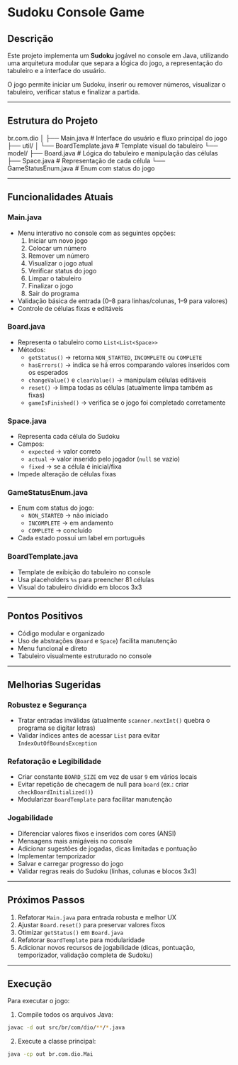 # Sudoku Console Game

## Descrição
Este projeto implementa um **Sudoku** jogável no console em Java, utilizando uma arquitetura modular que separa a lógica do jogo, a representação do tabuleiro e a interface do usuário.  

O jogo permite iniciar um Sudoku, inserir ou remover números, visualizar o tabuleiro, verificar status e finalizar a partida.

---

## Estrutura do Projeto



br.com.dio
│
├── Main.java              # Interface do usuário e fluxo principal do jogo
├── util/
│   └── BoardTemplate.java # Template visual do tabuleiro
└── model/
    ├── Board.java         # Lógica do tabuleiro e manipulação das células
    ├── Space.java         # Representação de cada célula
    └── GameStatusEnum.java # Enum com status do jogo



---

## Funcionalidades Atuais

### Main.java
- Menu interativo no console com as seguintes opções:
  1. Iniciar um novo jogo
  2. Colocar um número
  3. Remover um número
  4. Visualizar o jogo atual
  5. Verificar status do jogo
  6. Limpar o tabuleiro
  7. Finalizar o jogo
  8. Sair do programa
- Validação básica de entrada (0–8 para linhas/colunas, 1–9 para valores)
- Controle de células fixas e editáveis

### Board.java
- Representa o tabuleiro como `List<List<Space>>`
- Métodos:
  - `getStatus()` → retorna `NON_STARTED`, `INCOMPLETE` ou `COMPLETE`
  - `hasErrors()` → indica se há erros comparando valores inseridos com os esperados
  - `changeValue()` e `clearValue()` → manipulam células editáveis
  - `reset()` → limpa todas as células (atualmente limpa também as fixas)
  - `gameIsFinished()` → verifica se o jogo foi completado corretamente

### Space.java
- Representa cada célula do Sudoku
- Campos:
  - `expected` → valor correto
  - `actual` → valor inserido pelo jogador (`null` se vazio)
  - `fixed` → se a célula é inicial/fixa
- Impede alteração de células fixas

### GameStatusEnum.java
- Enum com status do jogo:
  - `NON_STARTED` → não iniciado
  - `INCOMPLETE` → em andamento
  - `COMPLETE` → concluído
- Cada estado possui um label em português

### BoardTemplate.java
- Template de exibição do tabuleiro no console
- Usa placeholders `%s` para preencher 81 células
- Visual do tabuleiro dividido em blocos 3x3

---

## Pontos Positivos

- Código modular e organizado
- Uso de abstrações (`Board` e `Space`) facilita manutenção
- Menu funcional e direto
- Tabuleiro visualmente estruturado no console

---

## Melhorias Sugeridas

### Robustez e Segurança
- Tratar entradas inválidas (atualmente `scanner.nextInt()` quebra o programa se digitar letras)
- Validar índices antes de acessar `List` para evitar `IndexOutOfBoundsException`

### Refatoração e Legibilidade
- Criar constante `BOARD_SIZE` em vez de usar `9` em vários locais
- Evitar repetição de checagem de null para `board` (ex.: criar `checkBoardInitialized()`)
- Modularizar `BoardTemplate` para facilitar manutenção

### Jogabilidade
- Diferenciar valores fixos e inseridos com cores (ANSI)
- Mensagens mais amigáveis no console
- Adicionar sugestões de jogadas, dicas limitadas e pontuação
- Implementar temporizador
- Salvar e carregar progresso do jogo
- Validar regras reais do Sudoku (linhas, colunas e blocos 3x3)

---

## Próximos Passos

1. Refatorar `Main.java` para entrada robusta e melhor UX  
2. Ajustar `Board.reset()` para preservar valores fixos  
3. Otimizar `getStatus()` em `Board.java`  
4. Refatorar `BoardTemplate` para modularidade  
5. Adicionar novos recursos de jogabilidade (dicas, pontuação, temporizador, validação completa de Sudoku)  

---

## Execução

Para executar o jogo:

1. Compile todos os arquivos Java:
```bash
javac -d out src/br/com/dio/**/*.java
```

2. Execute a classe principal:

```bash
java -cp out br.com.dio.Mai
```


